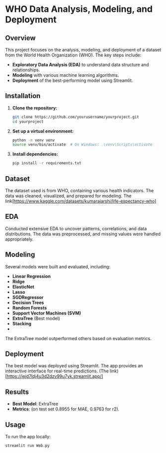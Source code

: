 # WHO Data Analysis, Modeling, and Deployment

## Overview

This project focuses on the analysis, modeling, and deployment of a dataset from the World Health Organization (WHO). The key steps include:

- **Exploratory Data Analysis (EDA)** to understand data structure and relationships.
- **Modeling** with various machine learning algorithms.
- **Deployment** of the best-performing model using Streamlit.

## Installation

1. **Clone the repository:**
    ```bash
    git clone https://github.com/yourusername/yourproject.git
    cd yourproject
    ```

2. **Set up a virtual environment:**
    ```bash
    python -m venv venv
    source venv/bin/activate  # On Windows: .\venv\Scripts\activate
    ```

3. **Install dependencies:**
    ```bash
    pip install -r requirements.txt
    ```

## Dataset

The dataset used is from WHO, containing various health indicators. The data was cleaned, visualized, and prepared for modeling.
The link[https://www.kaggle.com/datasets/kumarajarshi/life-expectancy-who]

## EDA

Conducted extensive EDA to uncover patterns, correlations, and data distributions. The data was preprocessed, and missing values were handled appropriately.

## Modeling

Several models were built and evaluated, including:

- **Linear Regression**
- **Ridge**
- **ElasticNet**
- **Lasso**
- **SGDRegressor**
- **Decision Trees**
- **Random Forests**
- **Support Vector Machines (SVM)**
- **ExtraTree** (Best model)
- **Stacking**
- 

The ExtraTree model outperformed others based on evaluation metrics.

## Deployment

The best model was deployed using Streamlit. The app provides an interactive interface for real-time predictions.
(The link) [https://jejd7ldj4u3d2dzv99u7yk.streamlit.app/]

## Results

- **Best Model**: ExtraTree
- **Metrics**: (on test set 0.8955 for MAE, 0.9763 for r2).

## Usage

To run the app locally:

```bash
streamlit run Web.py
